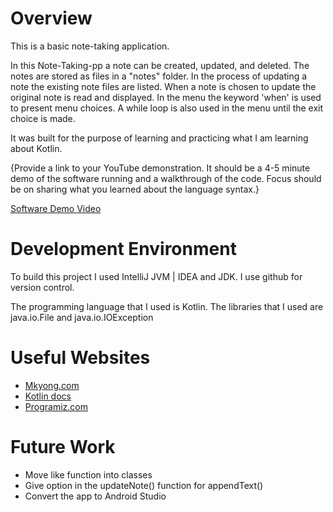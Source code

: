 # Overview


This is a basic note-taking application. 


In this Note-Taking-pp a note can be created, updated, and deleted. The notes are stored as files in a "notes" folder. In the process of updating a note the existing note files are listed. When a note is chosen to update the original note is read and displayed. In the menu the keyword 'when' is used to present menu choices. A while loop is also used in the menu until the exit choice is made.

It was built for the purpose of learning and practicing what I am learning about Kotlin.

{Provide a link to your YouTube demonstration. It should be a 4-5 minute demo of the software running and a walkthrough of the code. Focus should be on sharing what you learned about the language syntax.}

[Software Demo Video](https://youtu.be/bM341r9MnlU)

# Development Environment


To build this project I used IntelliJ JVM | IDEA and JDK.
I use github for version control.


The programming language that I used is Kotlin.
The libraries that I used are java.io.File and java.io.IOException

# Useful Websites




- [Mkyong.com](https://mkyong.com/kotlin/kotlin-read-write-modify-delete-and-list-files/#listing-files-in-a-directory)
- [Kotlin docs](https://kotlinlang.org/docs)
- [Programiz.com](https://www.programiz.com/kotlin-programming)

# Future Work

- Move like function into classes
- Give option in the updateNote() function for appendText()
- Convert the app to Android Studio

